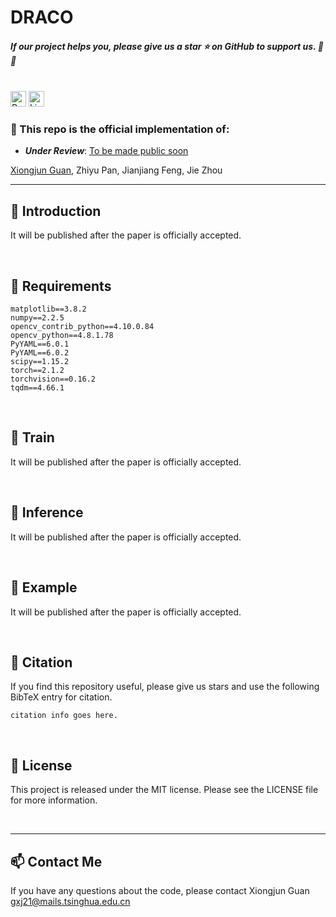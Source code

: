 <!--
 * @Description:
 * @Author: Xiongjun Guan
 * @Date: 2025-04-28
 * @version: 0.0.1
-->

# DRACO

<h5 align="left"> If our project helps you, please give us a star ⭐ on GitHub to support us. 🙏🙏 </h2>

<br>

<img alt="PyTorch" height="25" src="https://img.shields.io/badge/PyTorch-%23EE4C2C.svg?&style=for-the-badge&logo=PyTorch&logoColor=white" />

<img alt="License" height="25" src="https://img.shields.io/badge/License-MIT-yellow" />

### :speech_balloon: This repo is the official implementation of:

- **_Under Review_**: [To be made public soon]()

[Xiongjun Guan](https://xiongjunguan.github.io/), Zhiyu Pan, Jianjiang Feng, Jie Zhou

---

## :art: Introduction

It will be published after the paper is officially accepted.

<br>

## :wrench: Requirements

```text
matplotlib==3.8.2
numpy==2.2.5
opencv_contrib_python==4.10.0.84
opencv_python==4.8.1.78
PyYAML==6.0.1
PyYAML==6.0.2
scipy==1.15.2
torch==2.1.2
torchvision==0.16.2
tqdm==4.66.1
```

<br>

## :train: Train

It will be published after the paper is officially accepted.

<br>

## :rocket: Inference

It will be published after the paper is officially accepted.

<br>

## :moyai: Example

It will be published after the paper is officially accepted.

<br>

## :bookmark_tabs: Citation

If you find this repository useful, please give us stars and use the following BibTeX entry for citation.

```
citation info goes here.
```

<br>

## :triangular_flag_on_post: License

This project is released under the MIT license. Please see the LICENSE file for more information.

<br>

---

## :mailbox: Contact Me

If you have any questions about the code, please contact Xiongjun
Guan gxj21@mails.tsinghua.edu.cn
